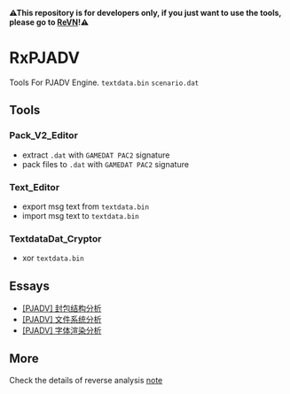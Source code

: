 **⚠This repository is for developers only, if you just want to use the tools, please go to [ReVN](https://github.com/Dir-A/ReVN)!⚠**

# RxPJADV
Tools For PJADV Engine. `textdata.bin` `scenario.dat`  

## Tools
### Pack_V2_Editor
- extract `.dat` with `GAMEDAT PAC2` signature
- pack files to `.dat` with `GAMEDAT PAC2` signature

### Text_Editor
- export msg text from `textdata.bin`
- import msg text to `textdata.bin`

### TextdataDat_Cryptor
- xor `textdata.bin`

## Essays
- [[PJADV] 封包结构分析](https://github.com/Dir-A/Dir-A_Essays_MD/blob/main/Reverse/%5BPJADV%5D%20%E5%B0%81%E5%8C%85%E7%BB%93%E6%9E%84%E5%88%86%E6%9E%90/%5BPJADV%5D%20%E5%B0%81%E5%8C%85%E7%BB%93%E6%9E%84%E5%88%86%E6%9E%90.md)
- [[PJADV] 文件系统分析](https://github.com/Dir-A/Dir-A_Essays_MD/blob/main/Reverse/%5BPJADV%5D%20%E6%96%87%E4%BB%B6%E7%B3%BB%E7%BB%9F%E5%88%86%E6%9E%90/%5BPJADV%5D%20%E6%96%87%E4%BB%B6%E7%B3%BB%E7%BB%9F%E5%88%86%E6%9E%90.md)
- [[PJADV] 字体渲染分析](https://github.com/Dir-A/Dir-A_Essays_MD/blob/main/Reverse/%5BPJADV%5D%20%E5%AD%97%E4%BD%93%E6%B8%B2%E6%9F%93%E5%88%86%E6%9E%90/%5BPJADV%5D%20%E5%AD%97%E4%BD%93%E6%B8%B2%E6%9F%93%E5%88%86%E6%9E%90.md)

## More
Check the details of reverse analysis [note](/etc)
